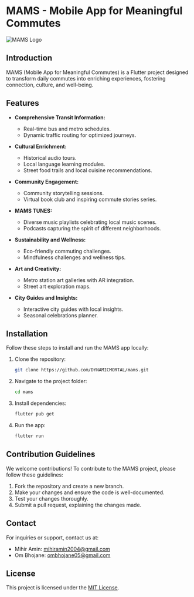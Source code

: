 # MAMS - Mobile App for Meaningful Commutes

![MAMS Logo](url_to_your_logo)

## Introduction

MAMS (Mobile App for Meaningful Commutes) is a Flutter project designed to transform daily commutes into enriching experiences, fostering connection, culture, and well-being.

## Features

- **Comprehensive Transit Information:**
  - Real-time bus and metro schedules.
  - Dynamic traffic routing for optimized journeys.

- **Cultural Enrichment:**
  - Historical audio tours.
  - Local language learning modules.
  - Street food trails and local cuisine recommendations.

- **Community Engagement:**
  - Community storytelling sessions.
  - Virtual book club and inspiring commute stories series.

- **MAMS TUNES:**
  - Diverse music playlists celebrating local music scenes.
  - Podcasts capturing the spirit of different neighborhoods.

- **Sustainability and Wellness:**
  - Eco-friendly commuting challenges.
  - Mindfulness challenges and wellness tips.

- **Art and Creativity:**
  - Metro station art galleries with AR integration.
  - Street art exploration maps.

- **City Guides and Insights:**
  - Interactive city guides with local insights.
  - Seasonal celebrations planner.

## Installation

Follow these steps to install and run the MAMS app locally:

1. Clone the repository:

   ```bash
   git clone https://github.com/DYNAMICMORTAL/mams.git
   ```

2. Navigate to the project folder:

   ```bash
   cd mams
   ```

3. Install dependencies:

   ```bash
   flutter pub get
   ```

4. Run the app:

   ```bash
   flutter run
   ```

## Contribution Guidelines

We welcome contributions! To contribute to the MAMS project, please follow these guidelines:

1. Fork the repository and create a new branch.
2. Make your changes and ensure the code is well-documented.
3. Test your changes thoroughly.
4. Submit a pull request, explaining the changes made.

## Contact

For inquiries or support, contact us at:

- Mihir Amin: [mihiramin2004@gmail.com](mailto:mihiramin2004@gmail.com)
- Om Bhojane: [ombhojane05@gmail.com](mailto:ombhojane05@gmail.com)

## License

This project is licensed under the [MIT License](LICENSE).
